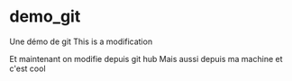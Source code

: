# demo_git
Une démo de git 
This is a modification

Et maintenant on modifie depuis git hub
Mais aussi depuis ma machine et c'est cool
